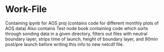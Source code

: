 # Work-File
 Containing ipynb for AOS proj (contains code for different monthly plots of AOS data)
 Also contains Test node book containing code which sorts through sonding data in a given directory, filters out files with neutral boundary layer, strips time of launch, height of boundary layer, and 90min post/pre launch before writing this info to new netcdf file.
